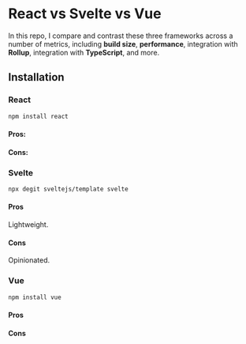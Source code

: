 # React vs Svelte vs Vue
In this repo, I compare and contrast these three frameworks across a number of metrics, including **build size**, **performance**, integration with **Rollup**, integration with **TypeScript**, and more.

## Installation

### React

```sh
npm install react
```

#### Pros:
#### Cons:

### Svelte

```sh
npx degit sveltejs/template svelte
```

#### Pros
Lightweight.
#### Cons
Opinionated.

### Vue

```sh
npm install vue
```

#### Pros
#### Cons